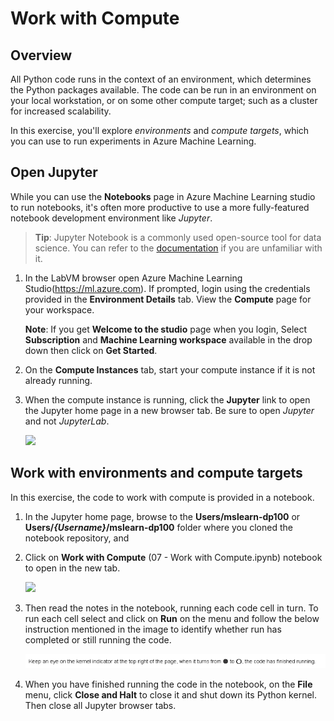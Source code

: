 # Work with Compute

## Overview

All Python code runs in the context of an environment, which determines the Python packages available. The code can be run in an environment on your local workstation, or on some other compute target; such as a cluster for increased scalability.

In this exercise, you'll explore *environments* and *compute targets*, which you can use to run experiments in Azure Machine Learning.

## Open Jupyter

While you can use the **Notebooks** page in Azure Machine Learning studio to run notebooks, it's often more productive to use a more fully-featured notebook development environment like *Jupyter*.

> **Tip**: Jupyter Notebook is a commonly used open-source tool for data science. You can refer to the [documentation](https://jupyter-notebook.readthedocs.io/en/stable/notebook.html) if you are unfamiliar with it.

1. In the LabVM browser open Azure Machine Learning Studio(https://ml.azure.com). If prompted, login using the credentials provided in the **Environment Details** tab. View the **Compute** page for your workspace.

    **Note**: If you get **Welcome to the studio** page when you login, Select **Subscription** and **Machine Learning workspace** available in the drop down then click on **Get Started**.

2. On the **Compute Instances** tab, start your compute instance if it is not already running.

3. When the compute instance is running, click the **Jupyter** link to open the Jupyter home page in a new browser tab. Be sure to open *Jupyter* and not *JupyterLab*.

    ![](images/jupyter.png)

## Work with environments and compute targets

In this exercise, the code to work with compute is provided in a notebook.

1. In the Jupyter home page, browse to the **Users/mslearn-dp100** or **Users/*{Username}*/mslearn-dp100** folder where you cloned the notebook repository, and 

2. Click on **Work with Compute** (07 - Work with Compute.ipynb) notebook to open in the new tab.

    ![](images/runcompute.png)

3. Then read the notes in the notebook, running each code cell in turn. To run each cell select and click on **Run** on the menu and follow the below instruction mentioned in the image to identify whether run has completed or still running the code.

    ![](images/note.png)
    
4. When you have finished running the code in the notebook, on the **File** menu, click **Close and Halt** to close it and shut down its Python kernel. Then close all Jupyter browser tabs.

